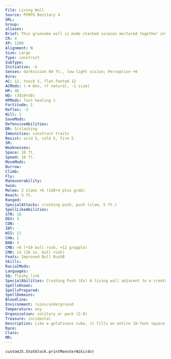 ```yaml
---
File: Living Wall
Source: PFRPG Bestiary 4
URL: 
Group: 
aliases: 
Brief: This gruesome wall is made stacked corpses mortared together into an unyielding mass of grasping limbs, topped with a dragon skull.
CR: 4
XP: 1200
Alignment: N
Size: Large
Type: construct
SubType: 
Initiative: -4
Senses: darkvision 60 ft., low-light vision; Perception +0
Aura: 
AC: 12, touch 5, flat-footed 12
ACMods: (-4 Dex, +7 natural, -1 size)
HP: 46
HD: (3d10+30)
HPMods: fast healing 1
Fortitude: 1
Reflex: -3
Will: 1
SaveMods: 
DefensiveAbilities: 
DR: 5/slashing
Immunities: construct traits
Resist: acid 5, cold 5, fire 5
SR: 
Weaknesses: 
Space: 10 ft.
Speed: 10 ft.
MoveMods: 
Burrow: 
Climb: 
Fly: 
Maneuverability: 
Swim: 
Melee: 2 slams +6 (1d8+4 plus grab)
Reach: 5 ft.
Ranged: 
SpecialAttacks: crushing push, push (slam, 5 ft.)
SpellLikeAbilities: 
STR: 18
DEX: 3
CON: -
INT: -
WIS: 11
CHA: 1
BAB: 3
CMB: +8 (+10 bull rush, +12 grapple)
CMD: 14 (16 vs. bull rush)
Feats: Improved Bull RushB
Skills: 
RacialMods: 
Languages: 
SQ: fleshy link
SpecialAbilities: Crushing Push (Ex) A living wall adjacent to a creature that is also adjacent to a barrier (such as a dungeon wall, gate, or another living wall) can spend a standard action to crush that creature against the barrier, dealing 1d8+6 points of damage. If the living wall is grappling the target, as part of this attack it can attempt a free combat maneuver check to pin the target.  Fleshy Link (Ex) A living wall that is adjacent to another living wall automatically links with it, forming an impassible solid barrier. Linked living walls coordinate their attacks and move as one creature. Any linked wall can unlink itself as a free action. Any damage to one linked living wall is divided evenly among all linked living walls (for example, if three walls are linked and one takes 15 points of damage, each wall instead takes 5 points of damage). Two or three linked living walls count as a Huge creature for the purpose of effects affected or limited by size (such as bull rush), four or five count as Gargantuan, and six or more count as Colossal. A living wall is a construct built out of the bodies of many creatures and mortared together with liquefied f lesh.
SpellsKnown: 
SpellsPrepared: 
SpellDomains: 
Bloodline: 
Environment: ruins/underground
Temperature: any
Organization: solitary or pack (2-8)
Treasure: incidental
Description: Like a gelatinous cube, it fills an entire 10-foot square, allowing it to completely block a hallway. Several living walls placed next to one another can obstruct an entire room. Its normal method of attack is to creep into range to make slam attacks, then push opponents against other walls and crush them to death. Living walls follow basic orders and are normally used to block access to certain parts of their creator's lair-to get through a living wall, it must be killed and hacked apart to create a space other creatures can pass through. Living walls can be ordered to stack themselves on top of each other to reach higher ceilings, but this requires a ramp to allow one to climb onto the other. A living wall rises 8 to 10 feet high and weighs 4,000 pounds. The appearance of each one varies wildly depending on the creatures used to make up its constituent parts. Construction  The pieces of a living wall must come from normal humanoid corpses that have not decayed significantly. The wall must also include at least one skull of a Large or larger creature (not necessarily a humanoid). Assembly requires at least 20 different full bodies. Special flesh-dissolving acids worth 500 gp are also required to cement the pieces together. Note that creating a living wall requires casting a spell with the evil descriptor.  LIVING WALL  CL 12th; Price 18,500 gp  Construction  Requirements Craft Construct, animate dead, geas/quest, limited wish, creator must be caster level 8th; Skill Craft (leather) or Heal DC 13; Cost 9,500 gp
Race: 
Class: 
MR: 
---
```

```dataviewjs
customJS.Statblock.printMonsterWiki(dv)
```

